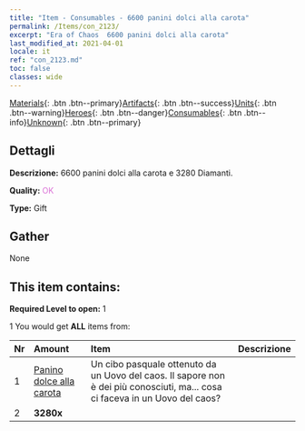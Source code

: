```yaml
---
title: "Item - Consumables - 6600 panini dolci alla carota"
permalink: /Items/con_2123/
excerpt: "Era of Chaos  6600 panini dolci alla carota"
last_modified_at: 2021-04-01
locale: it
ref: "con_2123.md"
toc: false
classes: wide
---
```

 [Materials](/it/Items/){: .btn .btn--primary}[Artifacts](/it/Items/Artifacts/){: .btn .btn--success}[Units](/it/Items/Units/){: .btn .btn--warning}[Heroes](/it/Items/Heroes/){: .btn .btn--danger}[Consumables](/it/Items/Consumables/){: .btn .btn--info}[Unknown](/it/Items/Unknown/){: .btn .btn--primary}

## Dettagli
 **Descrizione:** 6600 panini dolci alla carota e 3280 Diamanti.

 **Quality:** <span style="color: #DA70D6">OK</span>

 **Type:** Gift

## Gather

  None

## This item contains:

 **Required Level to open:** 1

 1 You would get **ALL** items  from:

  | Nr | Amount |     Item    | Descrizione |
  |:---|:-------|:------------|:-----------:|
  | 1 | [Panino dolce alla carota](/it/Items/con_2119/) | Un cibo pasquale ottenuto da un Uovo del caos. Il sapore non è dei più conosciuti, ma... cosa ci faceva in un Uovo del caos? | 
  | 2 |  **3280x** | <i class="fas fa-gem"/> |  | 
